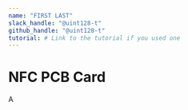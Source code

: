 ```yaml
---
name: "FIRST LAST"
slack_handle: "@uint128-t"
github_handle: "@uint128-t"
tutorial: # Link to the tutorial if you used one
---
```


# NFC PCB Card

<!-- Describe your board in 2-3 sentences. What are you making? What will it do? -->

A 

<!-- How much is it going to cost? -->

<!-- Tell us a little bit about your design process. What were some challenges? What helped? ***Totally optional*** -->
